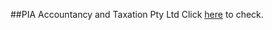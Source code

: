 ##PIA Accountancy and Taxation Pty Ltd
Click <a href="http://www.piaaccountancy.com.au/indexEn.html">here</a> to check.
